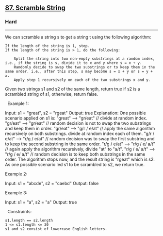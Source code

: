 <h2><a href="https://leetcode.com/problems/scramble-string/">87. Scramble String</a></h2><h3>Hard</h3><hr>We can scramble a string s to get a string t using the following algorithm:


	If the length of the string is 1, stop.
	If the length of the string is > 1, do the following:
	
		Split the string into two non-empty substrings at a random index, i.e., if the string is s, divide it to x and y where s = x + y.
		Randomly decide to swap the two substrings or to keep them in the same order. i.e., after this step, s may become s = x + y or s = y + x.
		Apply step 1 recursively on each of the two substrings x and y.
	
	


Given two strings s1 and s2 of the same length, return true if s2 is a scrambled string of s1, otherwise, return false.

 
Example 1:

Input: s1 = "great", s2 = "rgeat"
Output: true
Explanation: One possible scenario applied on s1 is:
"great" --> "gr/eat" // divide at random index.
"gr/eat" --> "gr/eat" // random decision is not to swap the two substrings and keep them in order.
"gr/eat" --> "g/r / e/at" // apply the same algorithm recursively on both substrings. divide at random index each of them.
"g/r / e/at" --> "r/g / e/at" // random decision was to swap the first substring and to keep the second substring in the same order.
"r/g / e/at" --> "r/g / e/ a/t" // again apply the algorithm recursively, divide "at" to "a/t".
"r/g / e/ a/t" --> "r/g / e/ a/t" // random decision is to keep both substrings in the same order.
The algorithm stops now, and the result string is "rgeat" which is s2.
As one possible scenario led s1 to be scrambled to s2, we return true.


Example 2:

Input: s1 = "abcde", s2 = "caebd"
Output: false


Example 3:

Input: s1 = "a", s2 = "a"
Output: true


 
Constraints:


	s1.length == s2.length
	1 <= s1.length <= 30
	s1 and s2 consist of lowercase English letters.

